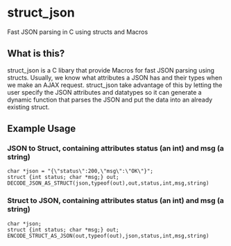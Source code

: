 # struct_json
Fast JSON parsing in C using structs and Macros

## What is this?
struct_json is a C libary that provide Macros for fast JSON parsing using structs.
Usually, we know what attributes a JSON has and their types when we make an AJAX
request. struct_json take advantage of this by letting the user specify the JSON
attributes and datatypes so it can generate a dynamic function that parses the JSON
and put the data into an already existing struct.

## Example Usage
### JSON to Struct, containing attributes status (an int) and msg (a string)
```
char *json = "{\"status\":200,\"msg\":\"OK\"}";
struct {int status; char *msg;} out;
DECODE_JSON_AS_STRUCT(json,typeof(out),out,status,int,msg,string)
```

### Struct to JSON, containing attributes status (an int) and msg (a string)
```
char *json;
struct {int status; char *msg;} out;
ENCODE_STRUCT_AS_JSON(out,typeof(out),json,status,int,msg,string)
```
